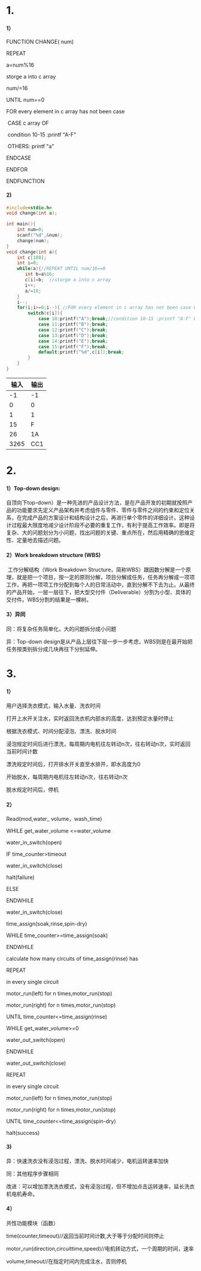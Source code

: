 # 1.

#### 1）

FUNCTION CHANGE( num)

 REPEAT

   a=num%16

   storge a into c array

   num/=16

UNTIL num==0

FOR every element in c array has not been case 

​    CASE c array OF

​       condition 10-15 :printf "A-F"

​      OTHERS: printf "a"

ENDCASE

ENDFOR

ENDFUNCTION

#### 2)

```c
#include<stdio.h>
void change(int a);

int main(){
    int num=0;
    scanf("%d",&num);
    change(num);
}
void change(int a){
	int c[100];
    int i=0;
    while(a){//REPEAT UNTIL num/16==0
       int b=a%16;  
       c[i]=b;  //storge a into c array
       i++;
       a/=16;
    }
    i--;
    for(i;i>=0;i--){ //FOR every element in c array has not been case CASE c array OF
        switch(c[i]){ 
            case 10:printf("A");break;//condition 10-15 :printf "A-F" OTHERS: printf "a"
            case 11:printf("B");break;
            case 12:printf("C");break;
            case 13:printf("D");break;
            case 14:printf("E");break;
            case 15:printf("F");break;
            default:printf("%d",c[i]);break;
        }
	}
}
```

| 输入 | 输出 |
| ---- | ---- |
| -1   | -1   |
| 0    | 0    |
| 1    | 1    |
| 15   | F    |
| 26   | 1A   |
| 3265 | CC1  |

# 2.

#### 1）Top-down design:

​        自顶向下top-down）是一种先进的产品设计方法，是在产品开发的初期就按照产品的功能要求先定义产品架构并考虑组件与零件、零件与零件之间的约束和定位关系，在完成产品的方案设计和结构设计之后，再进行单个零件的详细设计。这种设计过程最大限度地减少设计阶段不必要的重复工作，有利于提高工作效率。即是将复杂、大的问题划分为小问题，找出问题的关键、重点所在，然后用精确的思维定性、定量地去描述问题。

#### 2）Work breakdown structure (WBS)

​       工作分解结构（Work Breakdown Structure，简称WBS）跟因数分解是一个原理，就是把一个项目，按一定的原则分解，项目分解成任务，任务再分解成一项项工作，再把一项项工作分配到每个人的日常活动中，直到分解不下去为止。从最终的产品开始，一层一层往下，把大型交付件（Deliverable）分割为小型、具体的交付件。WBS分割的结果是一棵树。

#### 3）异同

同：将复杂任务简单化，大的问题拆分成小问题

异：Top-down design是从产品上层往下层一步一步考虑，WBS则是在最开始把任务按类别拆分成几块再往下分别延伸。

# 3.

#### 1）

用户选择洗衣模式，输入水量、洗衣时间

打开上水开关注水，实时返回洗衣机内部水的高度，达到预定水量时停止

根据洗衣模式、时间分配浸泡、漂洗、脱水时间

浸泡规定时间后进行漂洗，每周期内电机往左转动n次，往右转动n次，实时返回当前时间计数

漂洗规定时间后，打开排水开关直至水排开，即水高度为0

开始脱水，每周期内电机往左转动n次，往右转动n次

脱水规定时间后，停机

#### 2）

Read(mod,water_ volume，wash_time)

WHILE get_water_volume <=water_volume 

water_in_switch(open)

IF time_counter>timeout

water_in_switch(close)

halt(failure)

ELSE

ENDWHILE

water_in_switch(close)

time_assign(soak,rinse,spin-dry)

WHILE time_counter>=time_assign(soak)

ENDWHILE

calculate how many circuits of time_assign(rinse) has

REPEAT

in every single circuit

motor_run(left) for n times,motor_run(stop)

motor_run(right) for n times,motor_run(stop)

UNTIL  time_counter<=time_assign(rinse)

WHILE get_water_volume>=0

water_out_switch(open)

ENDWHILE

water_out_switch(close)

REPEAT

in every single circuit

motor_run(left) for n times,motor_run(stop)

motor_run(right) for n times,motor_run(stop)

UNTIL  time_counter<=time_assign(spin-dry)

halt(success)

#### 3)

异：快速洗衣没有浸泡过程，漂洗、脱水时间减少，电机运转速率加快

同：其他程序步骤相同

改进：可以增加漂洗洗衣模式，没有浸泡过程，但不增加点击运转速率，延长洗衣机电机寿命。

#### 4）

共性功能模块（函数）

time(counter,timeout)//返回当前时间计数,大于等于分配时间则停止

motor_run(direction,circuittime,speed)//电机转动方式，一个周期的时间，速率

volume,timeout//在指定时间内完成注水，否则停机
